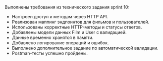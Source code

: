 Выполнены требования из технического задания sprint 10:
  - Настроен доступ к методам через HTTP API.
  - Реализован маппинг эндпоинтов для фильмов и пользователей.
  - Использованы корректные HTTP-методы и статусы ответов.
  - Добавлены модели данных Film и User с валидацией.
  - Данные временно хранятся в памяти.
  - Добавлено логирование операций и ошибок.
  - Выполнено дополнительное задание по автоматической валидации.
  - Postman-тесты успешно пройдены.
